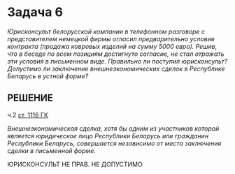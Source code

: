 # Задача 6

_Юрисконсульт белорусской компании в телефонном разговоре с представителем немецкой фирмы огласил предварительно условия контракта (продажа ковровых изделий на сумму 5000 евро). Решив, что в беседе по всем позициям достигнуто согласие, не стал отражать эти условия в письменном виде. Правильно ли поступил юрисконсульт? Допустимо ли заключение внешнеэкономических сделок в Республике Беларусь в устной форме?_

## РЕШЕНИЕ

ч.2 [ст. 1116 ГК](https://kodeksy-by.com/grazhdanskij_kodeks_rb/1116.htm)

_Внешнеэкономическая сделка, хотя бы одним из участников которой является юридическое лицо Республики Беларусь или гражданин Республики Беларусь, совершается независимо от места заключения сделки в письменной форме._

ЮРИСКОНСУЛЬТ НЕ ПРАВ. НЕ ДОПУСТИМО
